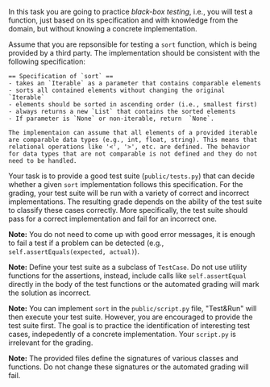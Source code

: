 
In this task you are going to practice *black-box testing*, i.e., you will test a function, just based on its specification and with knowledge from the domain, but without knowing a concrete implementation.

Assume that you are repsonsible for testing a `sort` function, which is being provided by a third party. The implementation should be consistent with the following specification:


    == Specification of `sort` ==
    - takes an `Iterable` as a parameter that contains comparable elements
    - sorts all contained elements without changing the original `Iterable`
    - elements should be sorted in ascending order (i.e., smallest first)
    - always returns a new `List` that contains the sorted elements
    - If parameter is `None` or non-iterable, return  `None`.

    The implementaion can assume that all elements of a provided iterable
    are comparable data types (e.g., int, float, string). This means that
    relational operations like '<', '>', etc. are defined. The behavior
    for data types that are not comparable is not defined and they do not
    need to be handled.

Your task is to provide a good test suite (`public/tests.py`) that can decide whether a given `sort` implementation follows this specification. For the grading, your test suite will be run with a variety of correct and incorrect implementations. The resulting grade depends on the ability of the test suite to classify these cases correctly. More specifically, the test suite should pass for a correct implementation and fail for an incorrect one.

**Note:** You do not need to come up with good error messages, it is enough to fail a test if a problem can be detected (e.g., `self.assertEquals(expected, actual)`).

**Note:** Define your test suite as a subclass of `TestCase`. Do not use utility functions for the assertions, instead, include calls like `self.assertEqual` directly in the body of the test functions or the automated grading will mark the solution as incorrect.

**Note:** You can implement `sort` in the `public/script.py` file, "Test&Run" will then execute your test suite. However, you are encouraged to provide the test suite first. The goal is to practice the identification of interesting test cases, indepedently of a concrete implementation. Your `script.py` is irrelevant for the grading.

**Note:** The provided files define the signatures of various classes and functions. Do not change these signatures or the automated grading will fail.

